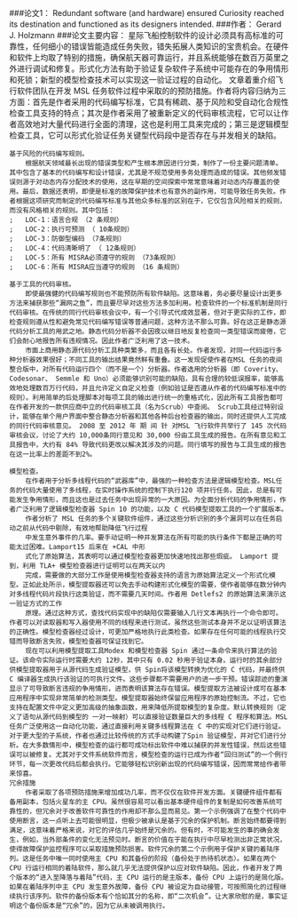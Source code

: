 ###论文1：
Redundant software (and hardware) ensured Curiosity reached its destination and functioned as its designers intended.
###作者： 
Gerard J. Holzmann
###论文主要内容：
	星际飞船控制软件的设计必须具有高标准的可靠性，任何细小的错误皆能造成任务失败，错失拓展人类知识的宝贵机会。在硬件和软件上均取了特别的措施，确保航天器可靠运行，并且系统能够在数百万英里之外进行调试和修复。形式化方法有助于验证复杂软件子系统中可能存在的争用情形和死锁；新型的模型检查技术可以实现这一验证过程的自动化。
	文章着重介绍飞行软件团队在开发 MSL 任务软件过程中采取的的预防措施。作者将内容归纳为三方面：首先是作者采用的代码编写标准，它具有稀疏、基于风险和受自动化合规性检查工具支持的特点；其次是作者采用了被重新定义的代码审核流程，它可以让作者高效地对大量代码进行全面的清理，这也是利用工具来完成的；第三是逻辑模型检查工具，它可以形式化验证任务关键型代码段中是否存在与并发相关的缺陷。

	基于风险的代码编写规则。
		根据航天领域最长出现的错误类型和产生根本原因进行分类，制作了一份主要问题清单。其中包含了基本的代码编写和设计错误，尤其是不规范使用多务处理而造成的错误。其他频发错误则源于对动态内存分配技术的使用，这在早期的空间探索中常常意味着对动态内存覆盖的使用。最后，数据还表明，即便是标准的故障保护技术也有意外的副作用，可能导致任务失败。作者根据这项研究而制定的代码编写标准与其他众多标准的区别在于，它仅包含风险相关的规则，而没有风格相关的规则。其中包括：
	;	LOC-1：语言合规 （2 条规则）
	;	LOC-2：执行可预测 （ 10条规则）
	;	LOC-3：防御型编码 （7条规则）
	;	LOC-4：代码清晰明了 （ 12条规则）
	;	LOC-5：所有 MISRA必须遵守的规则 （73条规则）
	;	LOC-6：所有 MISRA应当遵守的规则 （16 条规则）

	基于工具的代码审核。 
		即使最强健的代码编写规则也不能预防所有软件缺陷。这意味着，务必要尽量设计出更多方法来捕获那些“漏网之鱼”，而且要尽早对这些方法多加利用。检查软件的一个标准机制是同行代码审核。在传统的同行代码审核会议中，有一个引导式代成效显著，但对于更实际的工作，即检查规则遵从性和避免常见代码编写错误等普通问题，这种方法不那么可靠。好在这正是静态源代码分析工具的用武之地。静态代码分析器不会因夜以继日地反复检查同一类型错误而疲倦，它们会耐心地报告所有违规情况。因此作者广泛利用了这一技术。
		市面上商用静态源代码分析工具种类繁多，而且各有长处。作者发现，对同一代码运行多种分析器效果很好；不同工具的输出结果竟然鲜有重叠。这一发现促使作者在MSL 任务的夜间整合版中，对所有代码运行四个（而不是一个）分析器。作者选用的分析器（即 Coverity、 Codesonar、 Semmle 和 Uno）必须能够识别可能的缺陷，具有合理的较低误报率，能够高效地处理数百万行代码，并且允许定义自定义检查（例如验证是否遵从作者的代码编写标准中的规则）。利用简单的后处理脚本对每项工具的输出进行统一的重格式化，因此所有工具报告都可在作者开发的一款供应商中立的代码审核工具（名为Scrub）中查阅。 Scrub工具经过特别设计，能够在单个用户界面中整合静态分析器和其他各种后台检查器的输出，同时还提供人工完成的同行代码审核意见。 2008 至 2012 年 期 间 针 对MSL 飞行软件共举行了 145 次代码审核会议，讨论了大约 10,000条同行意见和 30,000 份由工具生成的报告。在所有意见和工具报告中，大约有 84% 导致代码更改以解决其涉及的问题。同行填写的报告与工具生成的报告在这一比率上的差距不到2%。

	模型检查。 
		在作者用于分析多线程代码的“武器库”中，最强的一种检查方法是逻辑模型检查。MSL任务的代码大量使用了多线程，在实时操作系统的控制下执行120 项并行任务。因此，总是有可能发生争用情形，而且这也是过去任务中出现异常的一大原因。为全面分析代码的争用情形，作者广泛利用了逻辑模型检查器 Spin 10 的功能，以及 C 代码模型提取工具的一个扩展版本。
		作者分析了 MSL 任务的多个关键软件组件，通过这些分析识别的多个漏洞可以在任务启动之前从代码中剔除，有效地帮助降低飞行过程
		中发生意外事件的几率。要手动证明一种并发算法在所有可能的执行条件下都是正确的可能太过困难。Lamport15 后来在 +CAL 中形
		式化了原始算法，其表明可以通过模型检查器更加快速地找出那些瑕疵。 Lamport 提到，利用 TLA+ 模型检查器进行证明可以在两天以内
		完成，需要做的大部分工作是使用模型检查器支持的语言为原始算法定义一个形式化模型。正如此处所示，模型提取器还可以免去手动构建形式化模型的需要，使作者能够在数分钟内对多线程代码片段执行这类验证，而不需要几天时间。作者用 Detlefs2 的原始算法来演示这一验证方式的工作
		原理。通过这种方式，查找代码实现中的缺陷仅需要输入几行文本再执行一个命令即可。作者可以对读取器和写入器使用不同的线程来进行测试，虽然这些测试本身并不足以证明该算法的正确性。模型检查器经过设计，可更加严格地执行此类检查。如果存在任何可能的线程执行交错而导致断言失败，模型检查器可保证找到它。
		现在可以利用模型提取工具Modex 和模型检查器 Spin 通过一条命令来执行算法的验证。该命令实际运行时需要大约 12秒，其中只有 0.02 秒用于验证本身。运行时的其余部分供模型提取器用于从源代码生成验证模型，供 Spin将该模型转换为优化的 C 代码，并最终供 C 编译器生成执行该验证的可执行文件。这些步骤都不需要用户的进一步干预。错误踪迹的重演显示了可导致断言违规的争用情形，进而表明该算法存在错误。模型提取方法被设计成可在基本应用程序中实现非常简单的检测类型。模型提取器始终保留应用程序的原始控制流。不过，它也支持在配置文件中定义更加高级的抽象函数，用来降低所提取模型的复杂度。默认转换规则（定义了语句从源代码到模型的	一对一映射）可以直接验证数量巨大的多线程 C 程序和算法。MSL 任务广泛使用这一自动化功能，通过直接利用关键多线程算法在 C 中的实现对它们进行验证。对于更大型的子系统，作者也通过比较传统的方式手动构建了Spin 验证模型，并对它们进行分析。在大多数情形中，模型检查的运行都可成功标出软件中难以捕获的并发性错误，然后这些错误可以被修复。尤其对于文件系统软件而言，模型检查的运行已成为作者“回归测试”的一个例行环节，每一次更改代码后都会执行。它能够轻松识别新出现的代码编写错误，因而常常给作者带来惊喜。
	冗余措施
		作者采取了各项预防措施来增加成功几率，而不仅仅在软件开发方面。关键硬件组件都有备用副本，包括火星车的主 CPU。虽然很容易可以看出基本硬件组件的复制是如何改善系统可靠性的，但冗余对于改善软件可靠性的作用却不那么显而易见。第一个示例强调了在整个代码中使用断言，这一点听上去可能很明显，但极少被承认是基于冗余的保护机制。断言始终都要得到满足，这意味着严格来说，对它的评估几乎始终是冗余的。但有时，不可能发生的事的确会发生，例如，当外部条件的变化无法预见时。断言的价值在于能在执行中尽早检测出非正常状况，使得故障保护监控程序可以采取措施预防损害。软件冗余的第二个示例用于保护关键的着陆序列。这是任务中唯一同时使用主 CPU 和其备份的阶段（备份处于热待机状态）。如果在两个 CPU 行运行相同的着陆软件，那么就几乎无法提供保护以应对软件缺陷。因此，作者开发了两个版本的“进入至降落与着陆”代码，主 CPU 运行的是主版本，备份 CPU 上运行的是简化版。如果在着陆序列中主 CPU 发生意外故障，备份 CPU 被设定为自动接管，可按照简化的过程继续执行该序列。软件的备份版本有个恰如其分的名称，即“二次机会”。让大家欣慰的是，事实证明这个备份版本是“冗余”的，因为它从未被调用执行。
